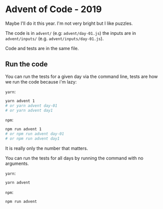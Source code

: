 # Advent of Code - 2019

Maybe I'll do it this year. I'm not very bright but I like puzzles.

The code is in `advent/` (e.g: `advent/day-01.js`) the inputs are in `advent/inputs/` (e.g. `advent/inputs/day-01.js`).

Code and tests are in the same file.

## Run the code

You can run the tests for a given day via the command line, tests are how we run the code because i'm lazy:

`yarn`:

```bash
yarn advent 1
# or yarn advent day-01
# or yarn advent day1
```

`npm`:

```bash
npm run advent 1
# or npm run advent day-01
# or npm run advent day1
```

It is really only the number that matters.

You can run the tests for all days by running the command with no arguments.

`yarn`:

```bash
yarn advent
```

`npm`:

```bash
npm run advent
```
